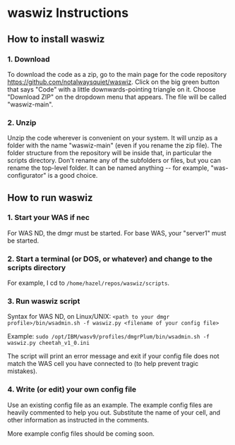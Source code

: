 # waswiz Instructions
## How to install waswiz
### 1. Download
To download the code as a zip, go to the main page for the code repository https://github.com/notalwaysquiet/waswiz. Click on the big green button that says "Code" with a little downwards-pointing triangle on it. Choose "Download ZIP" on the dropdown menu that appears. The file will be called "waswiz-main".
### 2. Unzip
Unzip the code wherever is convenient on your system. It will unzip as a folder with the name "waswiz-main" (even if you rename the zip file). The folder structure from the repository will be inside that, in particular the scripts directory. Don't rename any of the subfolders or files, but you can rename the top-level folder. It can be named anything -- for example, "was-configurator" is a good choice.
## How to run waswiz 
### 1. Start your WAS if nec
For WAS ND, the dmgr must be started. For base WAS, your "server1" must be started.
### 2. Start a terminal (or DOS, or whatever) and change to the scripts directory
For example, I cd to `/home/hazel/repos/waswiz/scripts`.
### 3. Run waswiz script
Syntax for WAS ND, on Linux/UNIX: `<path to your dmgr profile>/bin/wsadmin.sh -f waswiz.py <filename of your config file>`

Example:
`sudo /opt/IBM/wasv9/profiles/dmgrPlum/bin/wsadmin.sh -f waswiz.py cheetah_v1_0.ini`

The script will print an error message and exit if your config file does not match the WAS cell you have connected to (to help prevent tragic mistakes).
### 4. Write (or edit) your own config file
Use an existing config file as an example. The example config files are heavily commented to help you out. Substitute the name of your cell, and other information as instructed in the comments. 

More example config files should be coming soon.
